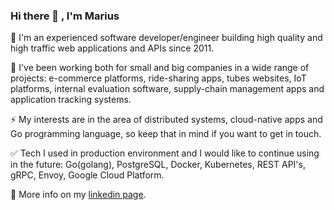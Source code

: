 ### Hi there 👋 , I'm Marius

<!--
**tacheshun/tacheshun** is a ✨ _special_ ✨ repository because its `README.md` (this file) appears on your GitHub profile.

Here are some ideas to get you started:

- 🔭 I’m currently working on ...
- 🌱 I’m currently learning ...
- 👯 I’m looking to collaborate on ...
- 🤔 I’m looking for help with ...
- 💬 Ask me about ...
- 📫 How to reach me: ...
- 😄 Pronouns: ...
- ⚡ Fun fact: ...
-->

🚀 I'm an experienced software developer/engineer building high quality and high traffic web applications and APIs since 2011. 

🌱 I've been working both for small and big companies in a wide range of projects: e-commerce platforms, ride-sharing apps, tubes websites, IoT platforms, internal evaluation software, supply-chain management apps and application tracking systems.

⚡ My interests are in the area of distributed systems, cloud-native apps and Go programming language, so keep that in mind if you want to get in touch.

✅ Tech I used in production environment and I would like to continue using in the future: Go(golang), PostgreSQL, Docker, Kubernetes, REST API's, gRPC, Envoy, Google Cloud Platform.

🤔  More info on my <a href="https://www.linkedin.com/in/mariuscostache/">linkedin page</a>.

